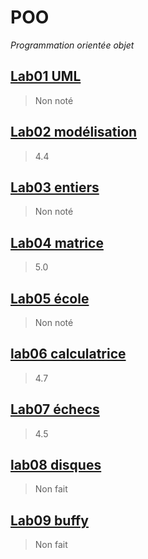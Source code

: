 # POO
*Programmation orientée objet*
## [Lab01 UML](https://github.com/artjun-heigvd/POO/tree/main/lab01_UML)
> Non noté
## [Lab02 modélisation](https://github.com/artjun-heigvd/POO/tree/main/lab02_Modelisation)
> 4.4
## [Lab03 entiers](https://github.com/artjun-heigvd/POO/tree/main/lab03_Entiers)
> Non noté
## [Lab04 matrice](https://github.com/artjun-heigvd/POO/tree/main/lab04_Matrice)
> 5.0
## [Lab05 école](https://github.com/artjun-heigvd/POO/tree/main/lab05_Ecole)
> Non noté
## [lab06 calculatrice](https://github.com/artjun-heigvd/POO/tree/main/lab06_Calculatrice)
> 4.7
## [Lab07 échecs](https://github.com/artjun-heigvd/POO/tree/main/lab07_Echecs)
> 4.5
## [lab08 disques](https://github.com/artjun-heigvd/POO/tree/main/lab08_Disques)
> Non fait
## [Lab09 buffy](https://github.com/artjun-heigvd/POO/tree/main/lab09_Buffy)
> Non fait
